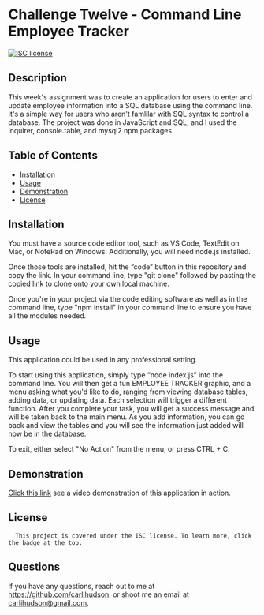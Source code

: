 #  Challenge Twelve - Command Line Employee Tracker

  [![ISC license](https://img.shields.io/badge/License-ISC-blue.svg)](https://choosealicense.com/licenses/isc/)
        
  ## Description
   This week's assignment was to create an application for users to enter and update employee information into a SQL database using the command line. It's a simple way for users who aren't famlilar with SQL syntax to control a database. The project was done in JavaScript and SQL, and I used the inquirer, console.table, and mysql2 npm packages.
  
  ## Table of Contents
  - [Installation](#installation)
  - [Usage](#usage)
  - [Demonstration](#demonstration)
  - [License](#license)
  
  ## Installation
  You must have a source code editor tool, such as VS Code, TextEdit on Mac, or NotePad on Windows. Additionally, you will need node.js installed. 
  
  Once those tools are installed, hit the “code” button in this repository and copy the link. In your command line, type "git clone" followed by pasting the copied link to clone onto your own local machine. 
  
  Once you're in your project via the code editing software as well as in the command line, type "npm install" in your command line to ensure you have all the modules needed.

  
  ## Usage
  This application could be used in any professional setting.
  
  To start using this application, simply type “node index.js” into the command line. You will then get a fun EMPLOYEE TRACKER graphic, and a menu asking what you'd like to do, ranging from viewing database tables, adding data, or updating data. Each selection will trigger a different function. After you complete your task, you will get a success message and will be taken back to the main menu. As you add information, you can go back and view the tables and you will see the information just added will now be in the database. 

  To exit, either select "No Action" from the menu, or press CTRL + C.

  ## Demonstration
  [Click this link](https://drive.google.com/file/d/1AX9JuT-8V5C6zfhCLizcAu3uiKdZCl4Q/view) see a video demonstration of this application in action.
  

  ## License
      This project is covered under the ISC license. To learn more, click the badge at the top.

  ## Questions
  If you have any questions, reach out to me at https://github.com/carlihudson, or shoot me an email at carlihudson@gmail.com.
   